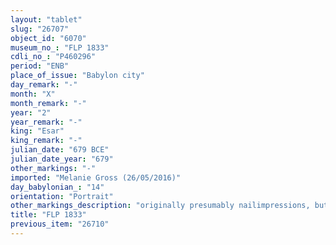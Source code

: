 ```yaml
---
layout: "tablet"
slug: "26707"
object_id: "6070"
museum_no_: "FLP 1833"
cdli_no_: "P460296"
period: "ENB"
place_of_issue: "Babylon city"
day_remark: "-"
month: "X"
month_remark: "-"
year: "2"
year_remark: "-"
king: "Esar"
king_remark: "-"
julian_date: "679 BCE"
julian_date_year: "679"
other_markings: "-"
imported: "Melanie Gross (26/05/2016)"
day_babylonian_: "14"
orientation: "Portrait"
other_markings_description: "originally presumably nailimpressions, but not preserved"
title: "FLP 1833"
previous_item: "26710"
---
```

